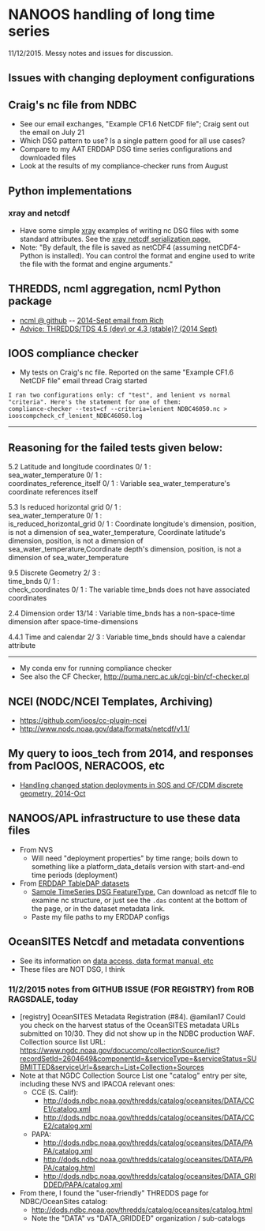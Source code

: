 # NANOOS handling of long time series
11/12/2015. Messy notes and issues for discussion.

## Issues with changing deployment configurations

## Craig's nc file from NDBC
- See our email exchanges, "Example CF1.6 NetCDF file"; Craig sent out the email on July 21
- Which DSG pattern to use? Is a single pattern good for all use cases?
- Compare to my AAT ERDDAP DSG time series configurations and downloaded files
- Look at the results of my compliance-checker runs from August

## Python implementations

### xray and netcdf
- Have some simple [xray](http://xray.readthedocs.org) examples of writing nc DSG files with some standard attributes. See the [xray netcdf serialization page.](http://xray.readthedocs.org/en/stable/io.html#netcdf)
- Note: "By default, the file is saved as netCDF4 (assuming netCDF4-Python is installed). You can control the format and engine used to write the file with the format and engine arguments."

## THREDDS, ncml aggregation, ncml Python package
- [ncml @ github](https://github.com/ioos/ncml) -- [2014-Sept email from Rich](https://groups.google.com/d/msg/ioos_tech/uid-ZM3abgk/AIRBY6LUCrEJ)
- [Advice: THREDDS/TDS 4.5 (dev) or 4.3 (stable)? (2014 Sept)](https://groups.google.com/forum/#!topic/ioos_tech/FJsf8lVjvz4)

## IOOS compliance checker
- My tests on Craig's nc file. Reported on the same "Example CF1.6 NetCDF file" email thread Craig started
```
I ran two configurations only: cf "test", and lenient vs normal "criteria". Here's the statement for one of them:
compliance-checker --test=cf --criteria=lenient NDBC46050.nc > iooscompcheck_cf_lenient_NDBC46050.log
```
--------------------------------------------------------------------------------
Reasoning for the failed tests given below:                   
--------------------------------------------------------------------------------
5.2 	Latitude and longitude coordinates     0/ 1 :  
	sea_water_temperature                  0/ 1 :  
	coordinates_reference_itself           0/ 1 : Variable sea_water_temperature's coordinate references itself

5.3 	Is reduced horizontal grid             0/ 1 :  
	sea_water_temperature                  0/ 1 :  
        is_reduced_horizontal_grid             0/ 1 : Coordinate longitude's dimension, position, is not a dimension of
                                                  sea_water_temperature, Coordinate latitude's dimension, position,
                                                  is not a dimension of sea_water_temperature,Coordinate depth's
 						  dimension, position, is not a dimension of sea_water_temperature

9.5 	Discrete Geometry                      2/ 3 :  
    	time_bnds                              0/ 1 :  
	check_coordinates                      0/ 1 : The variable time_bnds does not have associated coordinates

2.4 	Dimension order                       13/14 : Variable time_bnds has a non-space-time dimension
                                                      after space-time-dimensions

4.4.1 	Time and calendar                     2/ 3 : Variable time_bnds should have a calendar attribute

--------------------------------------------------------------------------------

- My conda env for running compliance checker
- See also the CF Checker, http://puma.nerc.ac.uk/cgi-bin/cf-checker.pl

## NCEI (NODC/NCEI Templates, Archiving)
- https://github.com/ioos/cc-plugin-ncei
- http://www.nodc.noaa.gov/data/formats/netcdf/v1.1/

## My query to ioos_tech from 2014, and responses from PacIOOS, NERACOOS, etc
- [Handling changed station deployments in SOS and CF/CDM discrete geometry, 2014-Oct](https://groups.google.com/d/msg/ioos_tech/2vxZRxBhd90/BDdwPaFaCbMJ)

## NANOOS/APL infrastructure to use these data files
- From NVS
	- Will need "deployment properties" by time range; boils down to something like a platform_data_details version with start-and-end time periods (deployment)
- From [ERDDAP TableDAP datasets](http://data.nanoos.org/deverddap/tabledap/index.html)
	- [Sample TimeSeries DSG FeatureType.](http://data.nanoos.org/deverddap/tabledap/otnnepJDFDetects.html) Can download as netcdf file to examine nc structure, or just see the `.das` content at the bottom of the page, or in the dataset metadata link.
	- Paste my file paths to my ERDDAP configs

## OceanSITES Netcdf and metadata conventions
- See its information on [data access, data format manual, etc](http://www.oceansites.org/data/index.html)
- These files are NOT DSG, I think

### 11/2/2015 notes from GITHUB ISSUE (FOR REGISTRY) from ROB RAGSDALE, today
- [registry] OceanSITES Metadata Registration (#84). @amilan17  Could you check on the harvest status of the OceanSITES metadata URLs submitted on 10/30. They did not show up in the NDBC production WAF. Collection source list URL: https://www.ngdc.noaa.gov/docucomp/collectionSource/list?recordSetId=2604649&componentId=&serviceType=&serviceStatus=SUBMITTED&serviceUrl=&search=List+Collection+Sources
- Note at that NGDC Collection Source List one "catalog" entry per site, including these NVS and IPACOA relevant ones:
	- CCE (S. Calif):
		- http://dods.ndbc.noaa.gov/thredds/catalog/oceansites/DATA/CCE1/catalog.xml
		- http://dods.ndbc.noaa.gov/thredds/catalog/oceansites/DATA/CCE2/catalog.xml
	- PAPA:
		- http://dods.ndbc.noaa.gov/thredds/catalog/oceansites/DATA/PAPA/catalog.xml
		- http://dods.ndbc.noaa.gov/thredds/catalog/oceansites/DATA/PAPA/catalog.html
		- http://dods.ndbc.noaa.gov/thredds/catalog/oceansites/DATA_GRIDDED/PAPA/catalog.xml
- From there, I found the "user-friendly" THREDDS page for NDBC/OceanSites catalog:
	- http://dods.ndbc.noaa.gov/thredds/catalog/oceansites/catalog.html
	- Note the "DATA" vs "DATA_GRIDDED" organization / sub-catalogs
